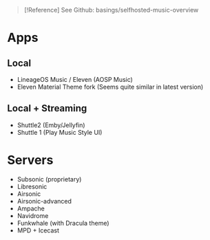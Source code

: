 
> [!Reference]
> See Github: basings/selfhosted-music-overview

# Apps
## Local
- LineageOS Music / Eleven (AOSP Music)
- Eleven Material Theme fork (Seems quite similar in latest version)
## Local + Streaming
- Shuttle2 (Emby/Jellyfin)
- Shuttle 1 (Play Music Style UI)
# Servers
- Subsonic (proprietary)
- Libresonic
- Airsonic
- Airsonic-advanced
- Ampache
- Navidrome
- Funkwhale (with Dracula theme)
- MPD + Icecast